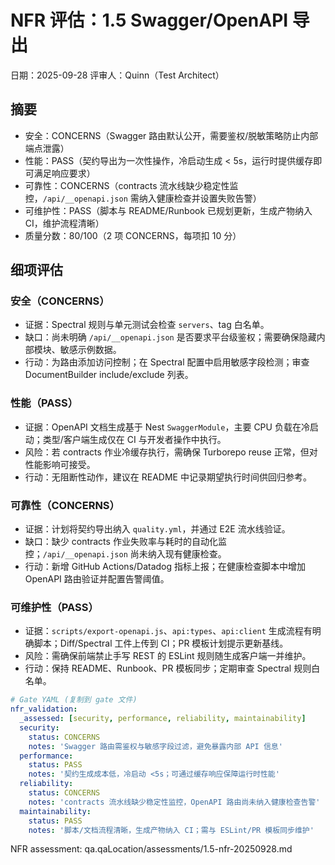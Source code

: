 # NFR 评估：1.5 Swagger/OpenAPI 导出

日期：2025-09-28
评审人：Quinn（Test Architect）

## 摘要
- 安全：CONCERNS（Swagger 路由默认公开，需要鉴权/脱敏策略防止内部端点泄露）
- 性能：PASS（契约导出为一次性操作，冷启动生成 < 5s，运行时提供缓存即可满足响应要求）
- 可靠性：CONCERNS（contracts 流水线缺少稳定性监控，`/api/__openapi.json` 需纳入健康检查并设置失败告警）
- 可维护性：PASS（脚本与 README/Runbook 已规划更新，生成产物纳入 CI，维护流程清晰）
- 质量分数：80/100（2 项 CONCERNS，每项扣 10 分）

## 细项评估
### 安全（CONCERNS）
- 证据：Spectral 规则与单元测试会检查 `servers`、tag 白名单。
- 缺口：尚未明确 `/api/__openapi.json` 是否要求平台级鉴权；需要确保隐藏内部模块、敏感示例数据。
- 行动：为路由添加访问控制；在 Spectral 配置中启用敏感字段检测；审查 DocumentBuilder include/exclude 列表。

### 性能（PASS）
- 证据：OpenAPI 文档生成基于 Nest `SwaggerModule`，主要 CPU 负载在冷启动；类型/客户端生成仅在 CI 与开发者操作中执行。
- 风险：若 contracts 作业冷缓存执行，需确保 Turborepo reuse 正常，但对性能影响可接受。
- 行动：无阻断性动作，建议在 README 中记录期望执行时间供回归参考。

### 可靠性（CONCERNS）
- 证据：计划将契约导出纳入 `quality.yml`，并通过 E2E 流水线验证。
- 缺口：缺少 contracts 作业失败率与耗时的自动化监控；`/api/__openapi.json` 尚未纳入现有健康检查。
- 行动：新增 GitHub Actions/Datadog 指标上报；在健康检查脚本中增加 OpenAPI 路由验证并配置告警阈值。

### 可维护性（PASS）
- 证据：`scripts/export-openapi.js`、`api:types`、`api:client` 生成流程有明确脚本；Diff/Spectral 工件上传到 CI；PR 模板计划提示更新基线。
- 风险：需确保前端禁止手写 REST 的 ESLint 规则随生成客户端一并维护。
- 行动：保持 README、Runbook、PR 模板同步；定期审查 Spectral 规则白名单。

```yaml
# Gate YAML (复制到 gate 文件)
nfr_validation:
  _assessed: [security, performance, reliability, maintainability]
  security:
    status: CONCERNS
    notes: 'Swagger 路由需鉴权与敏感字段过滤，避免暴露内部 API 信息'
  performance:
    status: PASS
    notes: '契约生成成本低，冷启动 <5s；可通过缓存响应保障运行时性能'
  reliability:
    status: CONCERNS
    notes: 'contracts 流水线缺少稳定性监控，OpenAPI 路由尚未纳入健康检查告警'
  maintainability:
    status: PASS
    notes: '脚本/文档流程清晰，生成产物纳入 CI；需与 ESLint/PR 模板同步维护'
```

NFR assessment: qa.qaLocation/assessments/1.5-nfr-20250928.md
